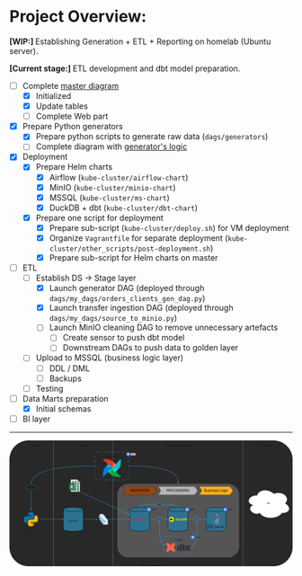 # Project Overview:

<b> [WIP:] </b> Establishing Generation + ETL + Reporting on homelab (Ubuntu server).

<b> [Current stage:] </b> ETL development and dbt model preparation.

- [ ] Complete [master diagram](https://raw.githubusercontent.com/AntonMiniazev/ampere_project/refs/heads/master/project_images/ampere_project_structure.svg)
  - [x] Initialized
  - [x] Update tables
  - [ ] Complete Web part
- [x] Prepare Python generators
  - [x] Prepare python scripts to generate raw data (`dags/generators`)
  - [ ] Complete diagram with [generator's logic](https://github.com/AntonMiniazev/ampere_project/blob/master/project_images/python_generator_script.svg)
- [x] Deployment
  - [x] Prepare Helm charts
    - [x] Airflow (`kube-cluster/airflow-chart`)
    - [x] MinIO (`kube-cluster/minio-chart`)
    - [x] MSSQL (`kube-cluster/ms-chart`)
    - [x] DuckDB + dbt (`kube-cluster/dbt-chart`)
  - [x] Prepare one script for deployment
    - [x] Prepare sub-script (`kube-cluster/deploy.sh`) for VM deployment
    - [x] Organize `Vagrantfile` for separate deployment (`kube-cluster/other_scripts/post-deployment.sh`)
    - [x] Prepare sub-script for Helm charts on master
- [ ] ETL
  - [ ] Establish DS → Stage layer
	  - [x] Launch generator DAG (deployed through `dags/my_dags/orders_clients_gen_dag.py`)
    - [x] Launch transfer ingestion DAG (deployed through `dags/my_dags/source_to_minio.py`)
    - [ ] Launch MinIO cleaning DAG to remove unnecessary artefacts
	  - [ ] Create sensor to push dbt model
	  - [ ] Downstream DAGs to push data to golden layer
  - [ ] Upload to MSSQL (business logic layer)
    - [ ] DDL / DML
    - [ ] Backups
  - [ ] Testing
- [ ] Data Marts preparation
  - [x] Initial schemas
- [ ] BI layer
---

<p align="center">
  <img src="https://github.com/AntonMiniazev/ampere_project/blob/master/project_images/high_level_structure.svg" />
</p>
